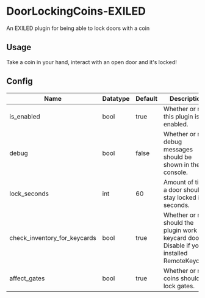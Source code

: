 # DoorLockingCoins-EXILED

An EXILED plugin for being able to lock doors with a coin

## Usage

Take a coin in your hand, interact with an open door and it's locked!

## Config

Name | Datatype | Default | Description
-|-|-|-
is_enabled | bool | true | Whether or not this plugin is enabled.
debug | bool | false | Whether or not debug messages should be shown in the console.
lock_seconds | int | 60 | Amount of time a door should stay locked in seconds.
check_inventory_for_keycards | bool | true | Whether or not should the plugin work on keycard doors. Disable if you installed RemoteKeycard.
affect_gates | bool | true | Whether or not coins should lock gates.
